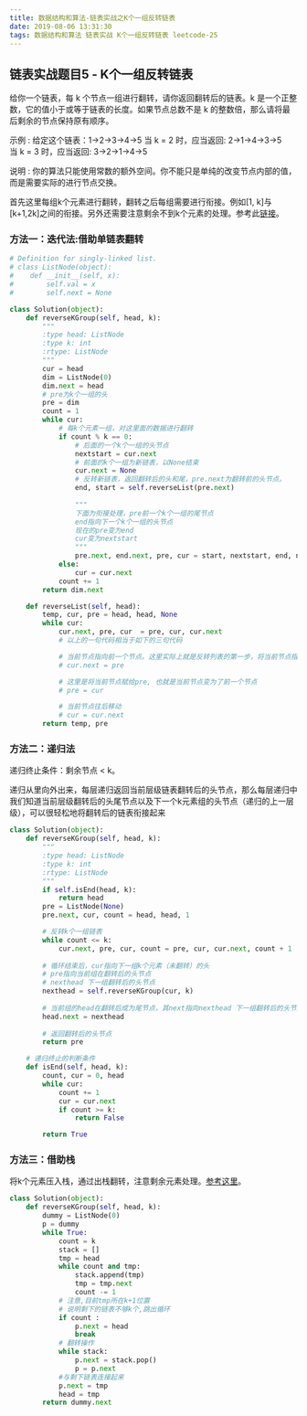 ```yaml
---
title: 数据结构和算法-链表实战之K个一组反转链表
date: 2019-08-06 13:31:30
tags: 数据结构和算法 链表实战 K个一组反转链表 leetcode-25
---
```


## 链表实战题目5 - K个一组反转链表

给你一个链表，每 k 个节点一组进行翻转，请你返回翻转后的链表。k 是一个正整数，它的值小于或等于链表的长度。如果节点总数不是 k 的整数倍，那么请将最后剩余的节点保持原有顺序。

示例 : 给定这个链表：1->2->3->4->5
当 k = 2 时，应当返回: 2->1->4->3->5
当 k = 3 时，应当返回: 3->2->1->4->5

说明 : 你的算法只能使用常数的额外空间。你不能只是单纯的改变节点内部的值，而是需要实际的进行节点交换。

<!-- more -->

首先这里每组k个元素进行翻转，翻转之后每组需要进行衔接。例如[1, k]与[k+1,2k]之间的衔接。另外还需要注意剩余不到k个元素的处理。参考此[链接](https://leetcode-cn.com/problems/reverse-nodes-in-k-group/solution/python3-die-dai-di-gui-jian-yao-shuo-ming-by-leaco/)。

### 方法一：迭代法:借助单链表翻转

``` python
# Definition for singly-linked list.
# class ListNode(object):
#	 def __init__(self, x):
#		 self.val = x
#		 self.next = None

class Solution(object):
	def reverseKGroup(self, head, k):
		"""
		:type head: ListNode
		:type k: int
		:rtype: ListNode
		"""
		cur = head
		dim = ListNode(0)
		dim.next = head
		# pre为k个一组的头
		pre = dim
		count = 1
		while cur:
			# 每k个元素一组，对这里面的数据进行翻转
			if count % k == 0:
				# 后面的一个k个一组的头节点
				nextstart = cur.next
				# 前面的k个一组为新链表，以None结束
				cur.next = None
				# 反转新链表，返回翻转后的头和尾，pre.next为翻转前的头节点。
				end, start = self.reverseList(pre.next)
				
				""" 
				下面为衔接处理，pre前一个k个一组的尾节点
				end指向下一个k个一组的头节点
				现在的pre变为end
				cur变为nextstart
				"""
				pre.next, end.next, pre, cur = start, nextstart, end, nextstart
			else:
				cur = cur.next
			count += 1
		return dim.next

	def reverseList(self, head):
		temp, cur, pre = head, head, None
		while cur:
			cur.next, pre, cur  = pre, cur, cur.next
			# 以上的一句代码相当于如下的三句代码

			# 当前节点指向前一个节点。这里实际上就是反转列表的第一步，将当前节点指向pre节点，即前一个节点初始值None
			# cur.next = pre

			# 这里是将当前节点赋给pre, 也就是当前节点变为了前一个节点 
			# pre = cur

			# 当前节点往后移动
			# cur = cur.next
		return temp, pre
```

### 方法二：递归法

递归终止条件：剩余节点 < k。

递归从里向外出来，每层递归返回当前层级链表翻转后的头节点，那么每层递归中我们知道当前层级翻转后的头尾节点以及下一个k元素组的头节点（递归的上一层级），可以很轻松地将翻转后的链表衔接起来

``` python
class Solution(object):
	def reverseKGroup(self, head, k):
		"""
		:type head: ListNode
		:type k: int
		:rtype: ListNode
		"""
		if self.isEnd(head, k):
			return head
		pre = ListNode(None)
		pre.next, cur, count = head, head, 1

		# 反转k个一组链表
		while count <= k:
			cur.next, pre, cur, count = pre, cur, cur.next, count + 1
		
		# 循环结束后，cur指向下一组k个元素（未翻转）的头
		# pre指向当前组在翻转后的头节点
		# nexthead 下一组翻转后的头节点
		nexthead = self.reverseKGroup(cur, k)
		
		# 当前组的head在翻转后成为尾节点，其next指向nexthead 下一组翻转后的头节点
		head.next = nexthead
		
		# 返回翻转后的头节点
		return pre

	# 递归终止的判断条件
	def isEnd(self, head, k):
		count, cur = 0, head
		while cur:
			count += 1
			cur = cur.next
			if count >= k:
				return False

		return True
```

### 方法三：借助栈

将k个元素压入栈，通过出栈翻转，注意剩余元素处理。[参考这里](https://leetcode-cn.com/problems/reverse-nodes-in-k-group/solution/kge-yi-zu-fan-zhuan-lian-biao-by-powcai/)。

``` python
class Solution(object):
	def reverseKGroup(self, head, k):
		dummy = ListNode(0)
		p = dummy
		while True:
			count = k 
			stack = []
			tmp = head
			while count and tmp:
				stack.append(tmp)
				tmp = tmp.next
				count -= 1
			# 注意,目前tmp所在k+1位置
			# 说明剩下的链表不够k个,跳出循环
			if count : 
				p.next = head
				break
			# 翻转操作
			while stack:
				p.next = stack.pop()
				p = p.next
			#与剩下链表连接起来 
			p.next = tmp
			head = tmp
		return dummy.next
```
















